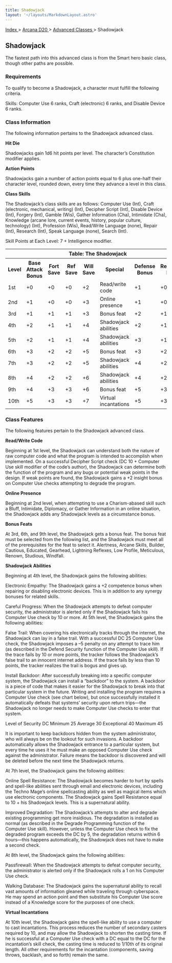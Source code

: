 ```yaml
---
title: Shadowjack
layout: '~/layouts/MarkdownLayout.astro'
---
```


[ Index ](/) > [ Arcana D20 ](/arcana.d20.srd) > [ Advanced Classes ](/arcana.d20.srd/advanced.classes) > Shadowjack

##  Shadowjack

The fastest path into this advanced class is from the Smart hero basic class,
though other paths are possible.

###  Requirements

To qualify to become a Shadowjack, a character must fulfill the following
criteria.

Skills: Computer Use 6 ranks, Craft (electronic) 6 ranks, and Disable Device 6
ranks.

###  Class Information

The following information pertains to the Shadowjack advanced class.

**Hit Die**

Shadowjacks gain 1d6 hit points per level. The character’s Constitution
modifier applies.

**Action Points**

Shadowjacks gain a number of action points equal to 6 plus one-half their
character level, rounded down, every time they advance a level in this class.

**Class Skills**

The Shadowjack’s class skills are as follows: Computer Use (Int), Craft
(electronic, mechanical, writing) (Int), Decipher Script (Int), Disable Device
(Int), Forgery (Int), Gamble (Wis), Gather Information (Cha), Intimidate
(Cha), Knowledge (arcane lore, current events, history, popular culture,
technology) (Int), Profession (Wis), Read/Write Language (none), Repair (Int),
Research (Int), Speak Language (none), Search (Int).

Skill Points at Each Level: 7 + Intelligence modifier.


<table> <tr> <th colspan="8"> Table: The Shadowjack </th> </tr> <tr> <th> Level </th> <th> Base Attack Bonus </th> <th> Fort Save </th> <th> Ref Save </th> <th> Will Save </th> <th> Special </th> <th> Defense Bonus </th> <th> Reputation Bonus </th> </tr> <tr> <td> 1st </td> <td> +0 </td> <td> +0 </td> <td> +0 </td> <td> +2 </td> <td> Read/write code </td> <td> +1 </td> <td> +0 </td> </tr> <tr class="shaded"> <td> 2nd </td> <td> +1 </td> <td> +0 </td> <td> +0 </td> <td> +3 </td> <td> Online presence </td> <td> +1 </td> <td> +0 </td> </tr> <tr> <td> 3rd </td> <td> +1 </td> <td> +1 </td> <td> +1 </td> <td> +3 </td> <td> Bonus feat </td> <td> +2 </td> <td> +1 </td> </tr> <tr class="shaded"> <td> 4th </td> <td> +2 </td> <td> +1 </td> <td> +1 </td> <td> +4 </td> <td> Shadowjack abilities </td> <td> +2 </td> <td> +1 </td> </tr> <tr> <td> 5th </td> <td> +2 </td> <td> +1 </td> <td> +1 </td> <td> +4 </td> <td> Shadowjack abilities </td> <td> +3 </td> <td> +1 </td> </tr> <tr class="shaded"> <td> 6th </td> <td> +3 </td> <td> +2 </td> <td> +2 </td> <td> +5 </td> <td> Bonus feat </td> <td> +3 </td> <td> +2 </td> </tr> <tr> <td> 7th </td> <td> +3 </td> <td> +2 </td> <td> +2 </td> <td> +5 </td> <td> Shadowjack abilities </td> <td> +4 </td> <td> +2 </td> </tr> <tr class="shaded"> <td> 8th </td> <td> +4 </td> <td> +2 </td> <td> +2 </td> <td> +6 </td> <td> Shadowjack abilities </td> <td> +4 </td> <td> +2 </td> </tr> <tr> <td> 9th </td> <td> +4 </td> <td> +3 </td> <td> +3 </td> <td> +6 </td> <td> Bonus feat </td> <td> +5 </td> <td> +3 </td> </tr> <tr class="shaded"> <td> 10th </td> <td> +5 </td> <td> +3 </td> <td> +3 </td> <td> +7 </td> <td> Virtual incantations </td> <td> +5 </td> <td> +3 </td> </tr> </table>


###  Class Features

The following features pertain to the Shadowjack advanced class.

**Read/Write Code**

Beginning at 1st level, the Shadowjack can understand both the nature of raw
computer code and what the program is intended to accomplish when implemented.
On a successful Decipher Script check (DC 10 + Computer Use skill modifier of
the code’s author), the Shadowjack can determine both the function of the
program and any bugs or potential weak points in the design. If weak points
are found, the Shadowjack gains a +2 insight bonus on Computer Use checks
attempting to degrade the program.

**Online Presence**

Beginning at 2nd level, when attempting to use a Charism-abased skill such a
Bluff, Intimidate, Diplomacy, or Gather Information in an online situation,
the Shadowjack adds any Shadowjack levels as a circumstance bonus.

**Bonus Feats**

At 3rd, 6th, and 9th level, the Shadowjack gets a bonus feat. The bonus feat
must be selected from the following list, and the Shadowjack must meet all of
the prerequisites for the feat to select it. Alertness, Arcane Skills,
Builder, Cautious, Educated, Gearhead, Lightning Reflexes, Low Profile,
Meticulous, Renown, Studious, Windfall.

**Shadowjack Abilities**

Beginning at 4th level, the Shadowjack gains the following abilities:

Electronic Empathy: The Shadowjack gains a +2 competence bonus when repairing
or disabling electronic devices. This is in addition to any synergy bonuses
for related skills.

Careful Progress: When the Shadowjack attempts to defeat computer security,
the administrator is alerted only if the Shadowjack fails his Computer Use
check by 10 or more. At 5th level, the Shadowjack gains the following
abilities:

False Trail: When covering his electronically tracks through the internet, the
Shadowjack can lay in a false trail. With a successful DC 25 Computer Use
check, the Shadowjack imposes a –5 penalty on any attempt to trace him (as
described in the Defend Security function of the Computer Use skill). If the
trace fails by 10 or more points, the tracker follows the Shadowjack’s false
trail to an innocent internet address. If the trace fails by less than 10
points, the tracker realizes the trail is bogus and gives up.

Install Backdoor: After successfully breaking into a specific computer system,
the Shadowjack can install a “backdoor” to the system. A backdoor is a piece
of code that makes it easier for the Shadowjack to break into that particular
system in the future. Writing and installing the program requires a Computer
Use check (see chart below), but once successfully installed it automatically
defeats that systems’ security upon return trips—the Shadowjack no longer
needs to make Computer Use checks to enter that system.

Level of Security DC Minimum 25 Average 30 Exceptional 40 Maximum 45

It is important to keep backdoors hidden from the system administrator, who
will always be on the lookout for such invasions. A backdoor automatically
allows the Shadowjack entrance to a particular system, but every time he uses
it he must make an opposed Computer Use check against the administrator.
Failure means the backdoor is discovered and will be deleted before the next
time the Shadowjack returns.

At 7th level, the Shadowjack gains the following abilities:

Online Spell Resistance: The Shadowjack becomes harder to hurt by spells and
spell-like abilities sent through email and electronic devices, including the
Techno Mage’s online spellcasting ability as well as magical items which use
electronic components. The Shadowjack gains Spell Resistance equal to 10 + his
Shadowjack levels. This is a supernatural ability.

Improved Degradation: The Shadowjack’s attempts to alter and degrade existing
programming get more insidious. The degradation is installed as normal (as
described in the Degrade Programming function of the Computer Use skill).
However, unless the Computer Use check to fix the degraded program exceeds the
DC by 5, the degradation returns within 6 hours—this happens automatically,
the Shadowjack does not have to make a second check.

At 8th level, the Shadowjack gains the following abilities:

Passfirewall: When the Shadowjack attempts to defeat computer security, the
administrator is alerted only if the Shadowjack rolls a 1 on his Computer Use
check.

Walking Database: The Shadowjack gains the supernatural ability to recall vast
amounts of information gleaned while traveling through cyberspace. He may
spend an action point and then substitute his Computer Use score instead of a
Knowledge score for the purposes of one check.

**Virtual Incantations**

At 10th level, the Shadowjack gains the spell-like ability to use a computer
to cast incantations. This process reduces the number of secondary casters
required by 10, and may allow the Shadowjack to shorten the casting time. If
he is successful at a Computer Use check with a DC equal to the DC for the
incantation’s skill check, the casting time is reduced to 1/10th of its
original length. All other requirements for the incantation (components,
saving throws, backlash, and so forth) remain the same.

